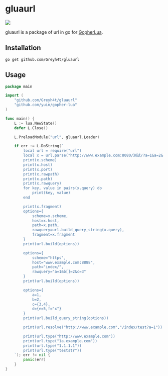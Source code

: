 # gluaurl

[![](https://travis-ci.org/cjoudrey/gluahttp.svg)](https://travis-ci.org/cjoudrey/gluahttp)

gluaurl is a package of url in go for [GopherLua](https://github.com/yuin/gopher-lua).

## Installation

```
go get github.com/Greyh4t/gluaurl
```

## Usage

```go
package main

import (
	"github.com/Greyh4t/gluaurl"
	"github.com/yuin/gopher-lua"
)

func main() {
	L := lua.NewState()
	defer L.Close()

	L.PreloadModule("url", gluaurl.Loader)

	if err := L.DoString(`
		local url = require("url")
		local x = url.parse("http://www.example.com:8080/测试/?a=1&a=2&b=6&e=&c%5B%5D=3&c%5B%5D=4&c%5B%5D=5&d=%E6%B5%8B%E8%AF%95#xxx")
		print(x.scheme)
		print(x.host)
		print(x.port)
		print(x.rawpath)
		print(x.path)
		print(x.rawquery)
		for key, value in pairs(x.query) do
		    print(key, value)
		end

		print(x.fragment)
		options={
			scheme=x.scheme,
			host=x.host,
			path=x.path,
			rawquery=url.build_query_string(x.query),
			fragment=x.fragment
		}
		print(url.build(options))

		options={
			scheme="https",
			host="www.example.com:8888",
			path="index/",
			rawquery="a=1&b[]=2&c=3"
		}
		print(url.build(options))

		options={
			a=1,
			b=2,
			c={3,4},
			d={e=5,f="x"}
		}
		print(url.build_query_string(options))

		print(url.resolve("http://www.example.com","/index/test?a=1"))

		print(url.type("http://www.example.com"))
		print(url.type("1a.example.com"))
		print(url.type("1.1.1.1"))
		print(url.type("teststr"))
	`); err != nil {
		panic(err)
	}
}
```
